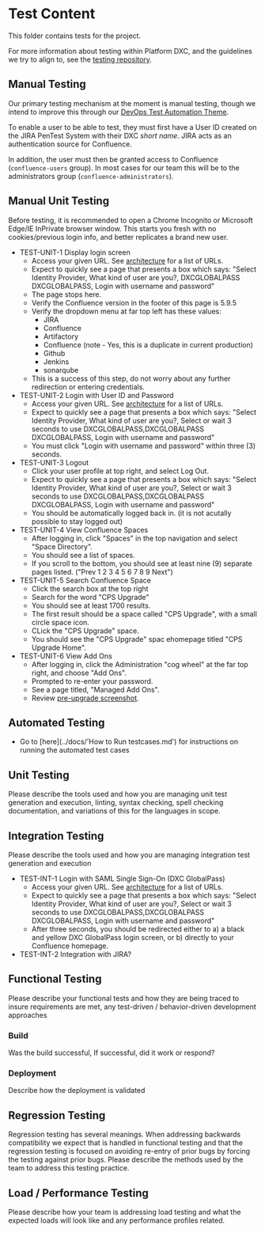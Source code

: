 # Test Content

This folder contains tests for the project.

For more information about testing within Platform DXC, and the guidelines we try to align to, see the [testing repository](https://github.dxc.com/Platform-DXC/testing).

## Manual Testing

Our primary testing mechanism at the moment is manual testing, though we intend to improve this through our [DevOps Test Automation Theme](../docs/DevOpsThemes/ImprovementTheme-TestAutomation.md).

To enable a user to be able to test, they must first have a User ID created on the JIRA PenTest System with their DXC _short name_.  JIRA acts as an authentication source for Confluence.

In addition, the user must then be granted access to Confluence (`confluence-users` group). In most cases for our team this will be to the administrators group (`confluence-administrators`).

## Manual Unit Testing

Before testing, it is recommended to open a Chrome Incognito or Microsoft Edge/IE InPrivate browser window. This starts you fresh with no cookies/previous login info, and better replicates a brand new user.

* TEST-UNIT-1 Display login screen
    - Access your given URL. See [architecture](../docs/architecture.md) for a list of URLs.
    - Expect to quickly see a page that presents a box which says: "Select Identity Provider, What kind of user are you?, DXCGLOBALPASS DXCGLOBALPASS, Login with username and password"
    - The page stops here.
    - Verify the Confluence version in the footer of this page is 5.9.5
    - Verify the dropdown menu at far top left has these values:
        * JIRA
        * Confluence
        * Artifactory
        * Confluence (note - Yes, this is a duplicate in current production)
        * Github
        * Jenkins
        * sonarqube
    - This is a success of this step, do not worry about any further redirection or entering credentials.
* TEST-UNIT-2 Login with User ID and Password
    - Access your given URL. See [architecture](../docs/architecture.md) for a list of URLs.
    - Expect to quickly see a page that presents a box which says: "Select Identity Provider, What kind of user are you?, Select or wait 3 seconds to use DXCGLOBALPASS,DXCGLOBALPASS DXCGLOBALPASS, Login with username and password"
    - You must click "Login with username and password" within three (3) seconds.
* TEST-UNIT-3 Logout
    - Click your user profile at top right, and select Log Out.
    - Expect to quickly see a page that presents a box which says: "Select Identity Provider, What kind of user are you?, Select or wait 3 seconds to use DXCGLOBALPASS,DXCGLOBALPASS DXCGLOBALPASS, Login with username and password"
    - You should be automatically logged back in.  (it is not acutally possible to stay logged out)
* TEST-UNIT-4 View Confluence Spaces
    - After logging in, click "Spaces" in the top navigation and select "Space Directory".
    - You should see a list of spaces.
    - If you scroll to the bottom, you should see at least nine (9) separate pages listed. ("Prev 1 2 3 4 5 6 7 8 9 Next")
* TEST-UNIT-5 Search Confluence Space
    - Click the search box at the top right
    - Search for the word "CPS Upgrade"
    - You should see at least 1700 results.
    - The first result should be a space called "CPS Upgrade", with a small circle space icon.
    - CLick the "CPS Upgrade" space.
    - You should see the "CPS Upgrade" spac ehomepage titled "CPS Upgrade Home".
* TEST-UNIT-6 View Add Ons
    - After logging in, click the Administration "cog wheel" at the far top right, and choose "Add Ons".
    - Prompted to re-enter your password.
    - See a page titled, "Managed Add Ons".
    - Review [pre-upgrade screenshot](confluence-5.9.5-screen-captures/ConfluenceAdminManageAddOnsAllAddOns.pdf).

## Automated Testing

* Go to [here](../docs/'How to Run testcases.md') for instructions on running the automated test cases

## Unit Testing

Please describe the tools used and how you are managing unit test generation and execution, linting, syntax checking, spell checking documentation, and variations of this for the languages in scope.


## Integration Testing

Please describe the tools used and how you are managing integration test generation and execution

* TEST-INT-1 Login with SAML Single Sign-On (DXC GlobalPass)
    - Access your given URL. See [architecture](../docs/architecture.md) for a list of URLs.
    - Expect to quickly see a page that presents a box which says: "Select Identity Provider, What kind of user are you?, Select or wait 3 seconds to use DXCGLOBALPASS,DXCGLOBALPASS DXCGLOBALPASS, Login with username and password"
    - After three seconds, you should be redirected either to a) a black and yellow DXC GlobalPass login screen, or b) directly to your Confluence homepage.
* TEST-INT-2 Integration with JIRA?

## Functional Testing

Please describe your functional tests and how they are being traced to insure requirements are met, any test-driven / behavior-driven development approaches

### Build

Was the build successful, If successful, did it work or respond?

### Deployment

Describe how the deployment is validated

## Regression Testing

Regression testing has several meanings.  When addressing backwards compatibility we expect that is handled in functional testing and that the regression testing is focused on avoiding re-entry of prior bugs by forcing the testing against prior bugs.  Please describe the methods used by the team to address this testing practice.

## Load / Performance Testing

Please describe how your team is addressing load testing and what the expected loads will look like and any performance profiles related.
